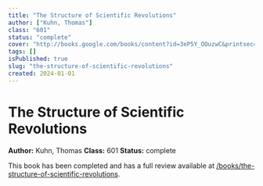 ```yaml
---
title: "The Structure of Scientific Revolutions"
author: ["Kuhn, Thomas"]
class: "601"
status: "complete"
cover: "http://books.google.com/books/content?id=3eP5Y_OOuzwC&printsec=frontcover&img=1&zoom=1&edge=curl&source=gbs_api"
tags: []
isPublished: true
slug: "the-structure-of-scientific-revolutions"
created: 2024-01-01
---
```


# The Structure of Scientific Revolutions

**Author:** Kuhn, Thomas
**Class:** 601
**Status:** complete

This book has been completed and has a full review available at [/books/the-structure-of-scientific-revolutions](/books/the-structure-of-scientific-revolutions).